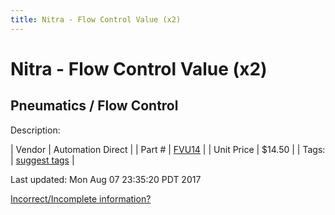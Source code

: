```yaml
---
title: Nitra - Flow Control Value (x2)
---
```


# Nitra - Flow Control Value (x2)
## Pneumatics / Flow Control
Description: 	 

| Vendor | Automation Direct | 
| Part # | [FVU14](https://www.automationdirect.com) | 
| Unit Price | $14.50 | 
| Tags: | [suggest tags](https://docs.google.com/forms/d/e/1FAIpQLSeWyY8v3RgOty-MyWmh9U0iivNYN_molChYyS-0U-o-kOAv_g/viewform) | 

Last updated: Mon Aug 07 23:35:20 PDT 2017

 [Incorrect/Incomplete information?](https://docs.google.com/forms/d/e/1FAIpQLSeWyY8v3RgOty-MyWmh9U0iivNYN_molChYyS-0U-o-kOAv_g/viewform)